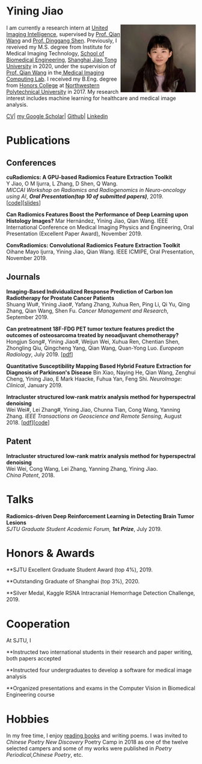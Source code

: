 # Yining Jiao


<img src="https://github.com/jiaoyining/jiaoyining.github.io/blob/master/photo1.png?raw=true" width = "200" height = "180" align="right">I am currently a research intern at [United Imaging Intelligence](https://www.uii-ai.com/en), supervised by [Prof. Qian Wang](https://scholar.google.com/citations?user=m6ZNDewAAAAJ&hl=zh-CN) and [Prof. Dinggang Shen](https://scholar.google.com/citations?user=v6VYQC8AAAAJ&hl=zh-CN). Previously, I reveived my M.S. degree from Institute for Medical Imaging Technology, [School of Biomedical Engineering](http://bme.sjtu.edu.cn/En), [Shanghai Jiao Tong University](http://en.sjtu.edu.cn/) in 2020, under the supervision of [Prof. Qian Wang](https://scholar.google.com/citations?user=v6VYQC8AAAAJ&hl=zh-CN) in the[ Medical Imaging Computing Lab](http://mic.sjtu.edu.cn/). I received my B.Eng. degree from [Honors College](http://honors.nwpu.edu.cn/) at [Northwestern Polytechnical University](https://www.nwpu.edu.cn/) in 2017. 
My research interest includes machine learning for healthcare and medical image analysis.   
 
[CV](https://github.com/jiaoyining/jiaoyining.github.io/blob/master/jyn_resume_v5.pdf)|
[my Google Scholar](https://scholar.google.com/citations?user=9FVJ-CkAAAAJ&hl=zh-CN)|
[Github](https://github.com/jiaoyining)|
[Linkedin](https://www.linkedin.com/in/yining-jiao-16545b1a8/)



  
# Publications

## Conferences
**cuRadiomics: A GPU-based Radiomics Feature Extraction Toolkit**  
Y Jiao, O M Ijurra, L Zhang, D Shen, Q Wang.  
*MICCAI Workshop on Radiomics and Radiogenomics in Neuro-oncology using AI*, ***Oral Presentation(top 10 of submitted papers)***, 2019.  
[[code](https://github.com/jiaoyining/cuRadiomics)][[slides](https://github.com/jiaoyining/cuRadiomics/tree/master/slides)]

**Can Radiomics Features Boost the Performance of Deep Learning upon Histology Images?**
Mar Hernández, Yining Jiao, Qian Wang.
IEEE International Conference on Medical Imaging Physics and Engineering, Oral Presentation (Excellent Paper Award), November 2019.

**ConvRadiomics: Convolutional Radiomics Feature Extraction Toolkit**
Oihane Mayo Ijurra, Yining Jiao, Qian Wang.
IEEE ICMIPE, Oral Presentation, November 2019.



## Journals
**Imaging-Based Individualized Response Prediction of Carbon Ion Radiotherapy for Prostate Cancer Patients**  
Shuang Wu#, Yining Jiao#, Yafang Zhang, Xuhua Ren, Ping Li, Qi Yu, Qing Zhang, Qian Wang, Shen Fu.
*Cancer Management and Research*, September 2019.

**Can pretreatment 18F-FDG PET tumor texture features predict the outcomes of osteosarcoma treated by neoadjuvant chemotherapy?**    
Hongjun Song#, Yining Jiao#, Weijun Wei, Xuhua Ren, Chentian Shen, Zhongling Qiu, Qingcheng Yang, Qian Wang, Quan-Yong Luo. 
*European Radiology*, July 2019. 
[[pdf](https://link.springer.com/article/10.1007/s00330-019-06074-2)]

**Quantitative Susceptibility Mapping Based Hybrid Feature Extraction for Diagnosis of Parkinson's Disease**
Bin Xiao, Naying He, Qian Wang, Zenghui Cheng, Yining Jiao, E Mark Haacke, Fuhua Yan, Feng Shi.
*NeuroImage: Clinical*, January 2019.

**Intracluster structured low-rank matrix analysis method for hyperspectral denoising**  
Wei Wei#, Lei Zhang#, Yining Jiao, Chunna Tian, Cong Wang, Yanning Zhang.
*IEEE Transactions on Geoscience and Remote Sensing*, August 2018.
[[pdf](https://ieeexplore.ieee.org/abstract/document/8447235)][[code](https://github.com/jiaoyining/Intracluster-SLRMA)]


## Patent

**Intracluster structured low-rank matrix analysis method for hyperspectral denoising**  
Wei Wei, Cong Wang, Lei Zhang, Yanning Zhang, Yining Jiao.  
*China Patent*, 2018.  

# Talks

**Radiomics-driven Deep Reinforcement Learning in Detecting Brain Tumor Lesions**  
*SJTU Graduate Student Academic Forum,* ***1st Prize***, July 2019.

# Honors & Awards

**SJTU Excellent Graduate Student Award (top 4%), 2019.

**Outstanding Graduate of Shanghai (top 3%), 2020.

**Silver Medal, Kaggle RSNA Intracranial Hemorrhage Detection Challenge, 2019.



# Cooperation

At SJTU, I

**Instructed two international students in their research and paper writing, both papers accepted

**Instructed four undergraduates to develop a software for medical image analysis

**Organized presentations and exams in the Computer Vision in Biomedical Engineering course


# Hobbies
In my free time, I enjoy [reading books](https://jiaoyining.github.io/readinglist) and writing poems. I was invited to *Chinese Poetry New Discovery* Poetry Camp in 2018 as one of the twelve selected campers and some of my works were published in *Poetry Periodical*,*Chinese Poetry*, etc.


